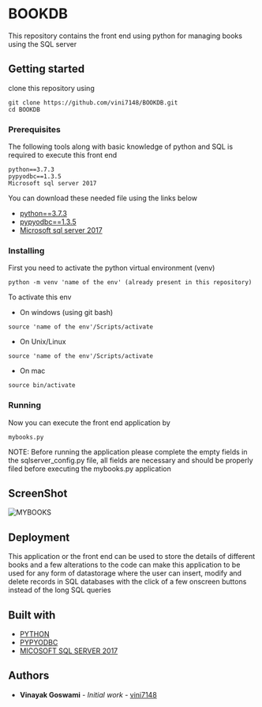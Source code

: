 # BOOKDB

This repository contains the front end using python for managing books using the SQL server

## Getting started

clone this repository using
```
git clone https://github.com/vini7148/BOOKDB.git
cd BOOKDB
```

### Prerequisites

The following tools along with basic knowledge of python and SQL is required to execute this front end
```
python==3.7.3
pypyodbc==1.3.5
Microsoft sql server 2017
```

You can download these needed file using the links below

* [python==3.7.3](https://www.python.org/ftp/python/3.8.0/python-3.8.0.exe)
* [pypyodbc==1.3.5](https://pypi.org/project/pypyodbc/)
* [Microsoft sql server 2017](https://go.microsoft.com/fwlink/?linkid=853017)

### Installing

First you need to activate the python virtual environment (venv)
```
python -m venv 'name of the env' (already present in this repository)
```
To activate this env
* On windows (using git bash)
```
source 'name of the env'/Scripts/activate 
```
* On Unix/Linux
```
source 'name of the env'/Scripts/activate 
```
* On mac
```
source bin/activate
```


### Running

Now you can execute the front end application by
```
mybooks.py
```

NOTE: Before running the application please complete the empty fields in the sqlserver_config.py file, all fields are necessary and should be properly filed before executing the mybooks.py application

## ScreenShot

![MYBOOKS](https://github.com/vini7148/BOOKDB/blob/master/screenshots/ss1.png)

## Deployment

This application or the front end can be used to store the details of different books and a few alterations to the code can make this application to be used for any form of datastorage where the user can insert, modify and delete records in SQL databases with the click of a few onscreen buttons instead of the long SQL queries

## Built with

* [PYTHON](https://www.python.org/)
* [PYPYODBC](https://pypi.org/project/pypyodbc/)
* [MICOSOFT SQL SERVER 2017](https://www.microsoft.com/en-us/sql-server/sql-server-2017)

## Authors

* **Vinayak Goswami** - *Initial work* - [vini7148](https://github.com/vini7148)